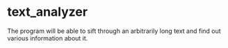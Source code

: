# text_analyzer
The program will be able to sift through an arbitrarily long text and find out various information about it.
